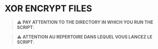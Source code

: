 # XOR ENCRYPT FILES

> :warning: **PAY ATTENTION TO THE DIRECTORY IN WHICH YOU RUN THE SCRIPT**:

> :warning: **ATTENTION AU REPERTOIRE DANS LEQUEL VOUS LANCEZ LE SCRIPT**:
